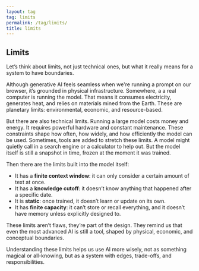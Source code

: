 ```yaml
---
layout: tag
tag: limits
permalink: /tag/limits/
title: limits
---
```


## Limits

Let’s think about limits, not just technical ones, but what it really means for a system to have boundaries.

Although generative AI feels seamless when we're running a prompt on our browser, it’s grounded in physical infrastructure. Somewhere, a a real computer is running the model. That means it consumes electricity, generates heat, and relies on materials mined from the Earth. These are planetary limits: environmental, economic, and resource-based.

But there are also technical limits. Running a large model costs money and energy. It requires powerful hardware and constant maintenance. These constraints shape how often, how widely, and how efficiently the model can be used. Sometimes, tools are added to stretch these limits. A model might quietly call in a search engine or a calculator to help out. But the model itself is still a snapshot in time, frozen at the moment it was trained.

Then there are the limits built into the model itself:
- It has a **finite context window**: it can only consider a certain amount of text at once.
- It has a **knowledge cutoff**: it doesn’t know anything that happened after a specific date.
- It is **static**: once trained, it doesn’t learn or update on its own.
- It has **finite capacity**: it can’t store or recall everything, and it doesn’t have memory unless explicitly designed to.

These limits aren’t flaws, they’re part of the design. They remind us that even the most advanced AI is still a tool, shaped by physical, economic, and conceptual boundaries.

Understanding these limits helps us use AI more wisely, not as something magical or all-knowing, but as a system with edges, trade-offs, and responsibilities.
